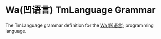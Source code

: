 # Wa(凹语言) TmLanguage Grammar

The TmLanguage grammar definition for the [Wa(凹语言)](https://www.wa-lang.org) programming language.
